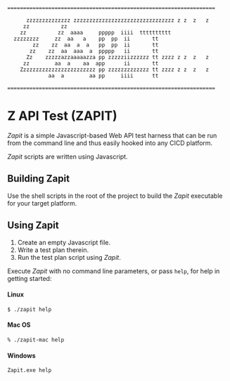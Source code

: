```
==================================================================
                                                                  
      zzzzzzzzzzzzzz zzzzzzzzzzzzzzzzzzzzzzzzzzzzzzzz z z  z   z  
     zz          zz                                               
    zz          zz  aaaa     ppppp  iiii  tttttttttt              
  zzzzzzzz     zz  aa   a    pp  pp  ii       tt                  
        zz    zz  aa  a  a   pp  pp  ii       tt                  
       zz    zz  aa  aaa  a  ppppp   ii       tt                  
      Zz    zzzzzazzaaaaazza pp zzzzziizzzzzz tt zzzz z z  z   z  
     zz        aa  a    aa  app      ii       tt                  
    Zzzzzzzzzzzzzzzzzzzzzzzz pp zzzzzzzzzzzzz tt zzzz z z  z   z  
             aa  a        aa pp     iiii      tt                  
                                                                  
==================================================================
```

# Z API Test (ZAPIT)

*Zapit* is a simple Javascript-based Web API test harness that can be run from the command line and thus easily hooked into any CICD platform.

*Zapit* scripts are written using Javascript.

## Building Zapit

Use the shell scripts in the root of the project to build the *Zapit* executable for your target platform.

## Using Zapit

1. Create an empty Javascript file.
2. Write a test plan therein.
3. Run the test plan script using *Zapit*.

Execute *Zapit* with no command line parameters, or pass ```help```, for help in getting started:

#### Linux

```$ ./zapit help```

#### Mac OS

```% ./zapit-mac help```

#### Windows

```Zapit.exe help```